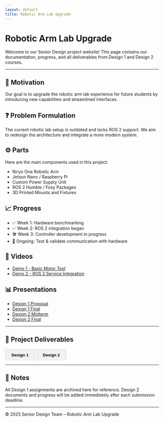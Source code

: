 ```yaml
---
layout: default
title: Robotic Arm Lab Upgrade
---
```


<style>
.tab-container {
  margin-top: 20px;
}

.tab-buttons {
  display: flex;
  margin-bottom: 10px;
  flex-wrap: wrap;
}

.tab-buttons button {
  padding: 10px 20px;
  cursor: pointer;
  border: 1px solid #ccc;
  border-bottom: none;
  background-color: #f1f1f1;
  margin-right: 5px;
  font-weight: bold;
}

.tab-buttons button.active {
  background-color: #fff;
  border-bottom: 1px solid #fff;
}

.tab-content {
  border: 1px solid #ccc;
  padding: 15px;
  display: none;
  background-color: #fff;
}

.tab-content.active {
  display: block;
}
</style>

<script>
document.addEventListener("DOMContentLoaded", function () {
  const buttons = document.querySelectorAll(".tab-buttons button");
  const contents = document.querySelectorAll(".tab-content");

  buttons.forEach((button, index) => {
    button.addEventListener("click", () => {
      buttons.forEach(btn => btn.classList.remove("active"));
      contents.forEach(content => content.classList.remove("active"));

      button.classList.add("active");
      contents[index].classList.add("active");
    });
  });

  // Activate first tab by default
  buttons[0].classList.add("active");
  contents[0].classList.add("active");
});
</script>

# Robotic Arm Lab Upgrade

Welcome to our Senior Design project website! This page contains our documentation, progress, and all deliverables from Design 1 and Design 2 courses.

---

## 🧠 Motivation
<!-- Insert your project motivation here -->
Our goal is to upgrade the robotic arm lab experience for future students by introducing new capabilities and streamlined interfaces.

## ❓ Problem Formulation
<!-- Insert your problem statement here -->
The current robotic lab setup is outdated and lacks ROS 2 support. We aim to redesign the architecture and integrate a more modern system.

## ⚙️ Parts
Here are the main components used in this project:
- Niryo One Robotic Arm
- Jetson Nano / Raspberry Pi
- Custom Power Supply Unit
- ROS 2 Humble / Foxy Packages
- 3D Printed Mounts and Fixtures

## 📈 Progress
- ✅ Week 1: Hardware benchmarking
- ✅ Week 2: ROS 2 integration began
- 🛠️ Week 3: Controller development in progress
- 🔁 Ongoing: Test & validate communication with hardware

## 🎥 Videos
- [Demo 1 - Basic Motor Test](#)
- [Demo 2 - ROS 2 Service Integration](#)

## 📊 Presentations
- [Design 1 Proposal](#)
- [Design 1 Final](#)
- [Design 2 Midterm](#)
- [Design 2 Final](#)

---

## 📂 Project Deliverables

<div class="tab-container">
  <div class="tab-buttons">
    <button>Design 1</button>
    <button>Design 2</button>
  </div>

  <div class="tab-content">
    <h3>📘 Design 1 Assignments</h3>
    <ul>
      <li><a href="#">Proposal Report</a></li>
      <li><a href="#">System Block Diagram</a></li>
      <li><a href="#">Bill of Materials</a></li>
      <li><a href="#">Initial Simulation Results</a></li>
      <li><a href="#">Final Presentation</a></li>
      <!-- Add more Design 1 items as needed -->
    </ul>
  </div>

  <div class="tab-content">
    <h3>📗 Design 2 Assignments</h3>
    <ul>
      <li><a href="#">Project Timeline</a></li>
      <li><a href="#">Test Plans</a></li>
      <li><a href="#">Controller Implementation</a></li>
      <li><a href="#">System Testing Videos</a></li>
      <li><a href="#">Final Documentation</a></li>
      <!-- Add more Design 2 items as you complete them -->
    </ul>
  </div>
</div>

---

## 📝 Notes
All Design 1 assignments are archived here for reference. Design 2 documents and progress will be added immediately after each submission deadline.

---

© 2025 Senior Design Team – Robotic Arm Lab Upgrade

